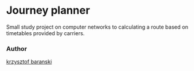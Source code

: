 # Journey planner

Small study project on computer networks to calculating a route based on timetables provided by carriers.

### Author
[krzysztof baranski]

[krzysztof baranski]:pl.linkedin.com/pub/krzysztof-baranski/72/246/728/en

